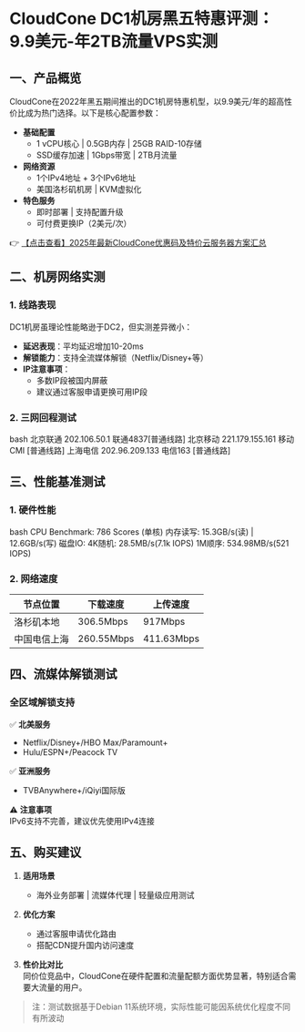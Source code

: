 # CloudCone DC1机房黑五特惠评测：9.9美元-年2TB流量VPS实测

## 一、产品概览

CloudCone在2022年黑五期间推出的DC1机房特惠机型，以9.9美元/年的超高性价比成为热门选择。以下是核心配置参数：

- **基础配置**  
  - 1 vCPU核心 | 0.5GB内存 | 25GB RAID-10存储
  - SSD缓存加速 | 1Gbps带宽 | 2TB月流量
- **网络资源**  
  - 1个IPv4地址 + 3个IPv6地址
  - 美国洛杉矶机房 | KVM虚拟化
- **特色服务**  
  - 即时部署 | 支持配置升级
  - 可付费更换IP（2美元/次）

👉 [【点击查看】2025年最新CloudCone优惠码及特价云服务器方案汇总](https://bit.ly/Cloudcone)

## 二、机房网络实测

### 1. 线路表现
DC1机房虽理论性能略逊于DC2，但实测差异微小：
- **延迟表现**：平均延迟增加10-20ms
- **解锁能力**：支持全流媒体解锁（Netflix/Disney+等）
- **IP注意事项**：  
  - 多数IP段被国内屏蔽
  - 建议通过客服申请更换可用IP段

### 2. 三网回程测试
bash
北京联通 202.106.50.1    联通4837[普通线路]
北京移动 221.179.155.161 移动CMI [普通线路]
上海电信 202.96.209.133  电信163 [普通线路]

## 三、性能基准测试

### 1. 硬件性能
bash
CPU Benchmark: 786 Scores (单核)
内存读写: 15.3GB/s(读) | 12.6GB/s(写)
磁盘IO: 
  4K随机: 28.5MB/s(7.1k IOPS)
  1M顺序: 534.98MB/s(521 IOPS)

### 2. 网络速度
| 节点位置       | 下载速度     | 上传速度     |
|----------------|-------------|-------------|
| 洛杉矶本地     | 306.5Mbps   | 917Mbps     |
| 中国电信上海   | 260.55Mbps  | 411.63Mbps  |

## 四、流媒体解锁测试

### 全区域解锁支持
✅ **北美服务**  
- Netflix/Disney+/HBO Max/Paramount+
- Hulu/ESPN+/Peacock TV

✅ **亚洲服务**  
- TVBAnywhere+/iQiyi国际版

⚠️ **注意事项**  
IPv6支持不完善，建议优先使用IPv4连接

## 五、购买建议

1. **适用场景**  
   - 海外业务部署 | 流媒体代理 | 轻量级应用测试

2. **优化方案**  
   - 通过客服申请优化路由
   - 搭配CDN提升国内访问速度

3. **性价比对比**  
   同价位竞品中，CloudCone在硬件配置和流量配额方面优势显著，特别适合需要大流量的用户。

> 注：测试数据基于Debian 11系统环境，实际性能可能因系统优化程度不同有所波动